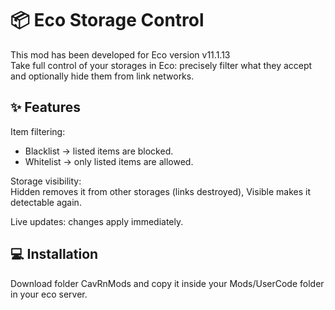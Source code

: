 ﻿# 📦 Eco Storage Control

This mod has been developed for Eco version v11.1.13  
Take full control of your storages in Eco: precisely filter what they accept and optionally hide them from link networks.

## ✨ Features

Item filtering:  
- Blacklist → listed items are blocked.  
- Whitelist → only listed items are allowed.  

Storage visibility:  
Hidden removes it from other storages (links destroyed), Visible makes it detectable again.  

Live updates: changes apply immediately.

## 💻 Installation

Download folder CavRnMods and copy it inside your Mods/UserCode folder in your eco server.
